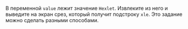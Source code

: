 
В переменной `value` лежит значение `Hexlet`. Извлеките из него и выведите на экран срез, который получит подстроку `xle`. Это задание можно сделать разными способами.
